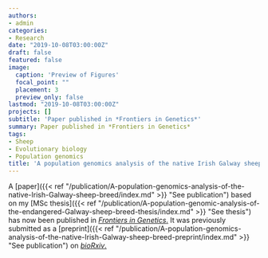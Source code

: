 ```yaml
---
authors:
- admin
categories:
- Research
date: "2019-10-08T03:00:00Z"
draft: false
featured: false
image:
  caption: 'Preview of Figures'
  focal_point: ""
  placement: 3
  preview_only: false
lastmod: "2019-10-08T03:00:00Z"
projects: []
subtitle: 'Paper published in *Frontiers in Genetics*'
summary: Paper published in *Frontiers in Genetics*
tags:
- Sheep
- Evolutionary biology
- Population genomics
title: 'A population genomics analysis of the native Irish Galway sheep breed'
---
```


A [paper]({{< ref "/publication/A-population-genomics-analysis-of-the-native-Irish-Galway-sheep-breed/index.md" >}} "See publication") based on my [MSc thesis]({{< ref "/publication/A-population-genomic-analysis-of-the-endangered-Galway-sheep-breed-thesis/index.md" >}} "See thesis") has now been published in [*Frontiers in Genetics*.](https://www.frontiersin.org/articles/10.3389/fgene.2019.00927/full "See paper") It was previously submitted as a [preprint]({{< ref "/publication/A-population-genomics-analysis-of-the-native-Irish-Galway-sheep-breed-preprint/index.md" >}} "See publication") on [*bioRxiv*.](https://www.biorxiv.org/content/10.1101/645754v1 "See preprint")
